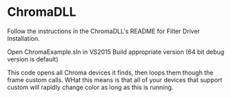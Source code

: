 # ChromaDLL

Follow the instructions in the ChromaDLL's README for Filter Driver Installation.  

Open ChromaExample.sln in VS2015
Build appropriate version (64 bit debug version is default)

This code opens all Chroma devices it finds, then loops them though the frame custom calls.  WHat this means is that all of your devices that support custom will rapidly change color as long as this is running.
